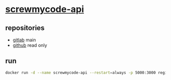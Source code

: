 # [screwmycode-api](https://api.screwmycode.in/)

## repositories

- [gitlab](https://gitlab.com/screwmycodein/screwmycode-api) main
- [github](https://github.com/screwmycode/screwmycode-api) read only

## run

```bash
docker run -d --name screwmycode-api --restart=always -p 5000:3000 registry-api.screwmycode.in/screwmycode/screwmycode-api
```